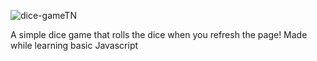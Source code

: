 ![dice-gameTN](https://user-images.githubusercontent.com/77228474/110348203-66321380-8057-11eb-8b9b-63a502c4123b.png)

A simple dice game that rolls the dice when you refresh the page! Made while learning basic Javascript
